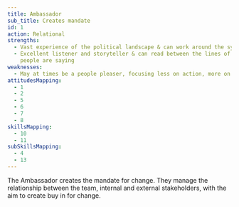 ```yaml
---
title: Ambassador
sub_title: Creates mandate
id: 1
action: Relational
strengths:
  - Vast experience of the political landscape & can work around the system
  - Excellent listener and storyteller & can read between the lines of what
    people are saying
weaknesses:
  - May at times be a people pleaser, focusing less on action, more on relationships
attitudesMapping:
  - 1
  - 2
  - 5
  - 6
  - 7
  - 8
skillsMapping:
  - 10
  - 11
subSkillsMapping:
  - 4
  - 13
---
```


The Ambassador creates the mandate for change. They manage the relationship between the team, internal and external stakeholders, with the aim to create buy in for change.